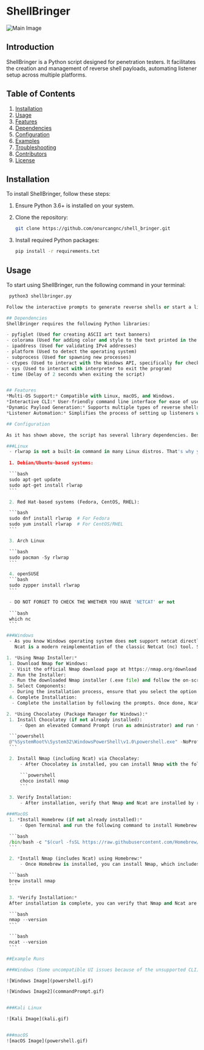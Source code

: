 # ShellBringer

![Main Image](mainScreen.png)

## Introduction
ShellBringer is a Python script designed for penetration testers. It facilitates the creation and management of reverse shell payloads, automating listener setup across multiple platforms.

## Table of Contents
1. [Installation](#installation)
2. [Usage](#usage)
3. [Features](#features)
4. [Dependencies](#dependencies)
5. [Configuration](#configuration)
6. [Examples](#examples)
7. [Troubleshooting](#troubleshooting)
8. [Contributors](#contributors)
9. [License](#license)

## Installation
To install ShellBringer, follow these steps:

1. Ensure Python 3.6+ is installed on your system.

2. Clone the repository:
   ```bash
   git clone https://github.com/onurcangnc/shell_bringer.git

3. Install required Python packages:
   ```bash
   pip install -r requirements.txt

## Usage
To start using ShellBringer, run the following command in your terminal:

   ```python
    python3 shellbringer.py

Follow the interactive prompts to generate reverse shells or start a listener.

## Dependencies
ShellBringer requires the following Python libraries:

- pyfiglet (Used for creating ASCII art text banners)
- colorama (Used for adding color and style to the text printed in the terminal.)
- ipaddress (Used for validating IPv4 addresses)
- platform (Used to detect the operating system)
- subprocess (Used for spawning new processes)
- ctypes (Used to interact with the Windows API, specifically for checking and requesting administrator privileges)
- sys (Used to interact with interpreter to exit the program)
- time (Delay of 2 seconds when exiting the script)


## Features
*Multi-OS Support:* Compatible with Linux, macOS, and Windows.
*Interactive CLI:* User-friendly command line interface for ease of use.
*Dynamic Payload Generation:* Supports multiple types of reverse shells.
*Listener Automation:* Simplifies the process of setting up listeners with netcat/ncat.

## Configuration

As it has shown above, the script has several library dependencies. Besides, you should configure it according to your operating system.

###Linux
    - rlwrap is not a built-in command in many Linux distros. That's why you should install it.
    
    1. Debian/Ubuntu-based systems:

    ```bash
    sudo apt-get update
    sudo apt-get install rlwrap
    ```

    2. Red Hat-based systems (Fedora, CentOS, RHEL):

    ```bash
    sudo dnf install rlwrap  # For Fedora
    sudo yum install rlwrap  # For CentOS/RHEL
    ```

    3. Arch Linux  

    ```bash
    sudo pacman -Sy rlwrap
    ```

    4. openSUSE
    ```bash
    sudo zypper install rlwrap
    ```

    - DO NOT FORGET TO CHECK THE WHETHER YOU HAVE 'NETCAT' or not
    
    ```bash
    which nc
    ```

###Windows
    - As you know Windows operating system does not support netcat directly. Therefore, we have another alternative for that.
      Ncat is a modern reimplementation of the classic Netcat (nc) tool. Shell-Bringer only supports that listener.

1. *Using Nmap Installer:*
    1. Download Nmap for Windows:
     - Visit the official Nmap download page at https://nmap.org/download.html and download the Windows installer.
    2. Run the Installer:
     - Run the downloaded Nmap installer (.exe file) and follow the on-screen instructions.
    3. Select Components:
     - During the installation process, ensure that you select the option to install Ncat along with Nmap. The installer usually provides checkboxes for components like Ncat, Zenmap, etc.
    4. Complete Installation:
     - Complete the installation by following the prompts. Once done, Ncat will be installed on your system.

2. *Using Chocolatey (Package Manager for Windows):*
    1. Install Chocolatey (if not already installed):
        - Open an elevated Command Prompt (run as administrator) and run the following command:

    ```powershell
    @"%SystemRoot%\System32\WindowsPowerShell\v1.0\powershell.exe" -NoProfile -InputFormat None -ExecutionPolicy Bypass -Command "iex ((New-Object System.Net.WebClient).DownloadString('https://chocolatey.org/install.ps1'))" && SET "PATH=%PATH%;%ALLUSERSPROFILE%\chocolatey\bin"
    ```

    2. Install Nmap (including Ncat) via Chocolatey:
        - After Chocolatey is installed, you can install Nmap with the following command:

        ```powershell
        choco install nmap
        ```

    3. Verify Installation:
        - After installation, verify that Nmap and Ncat are installed by running nmap --version and ncat --version in Command Prompt or PowerShell.

###MacOS
    1. *Install Homebrew (if not already installed):*
        - Open Terminal and run the following command to install Homebrew:

    ```bash
    /bin/bash -c "$(curl -fsSL https://raw.githubusercontent.com/Homebrew/install/HEAD/install.sh)"
    ```

    2. *Install Nmap (includes Ncat) using Homebrew:*
        - Once Homebrew is installed, you can install Nmap, which includes Ncat, by running:

    ```bash
    brew install nmap
    ```

    3. *Verify Installation:*
    After installation is complete, you can verify that Nmap and Ncat are installed by running:

    ```bash
    nmap --version
    ```

    ```bash
    ncat --version
    ```

##Example Runs

###Windows (Some uncompatible UI issues because of the unsupported CLI)

![Windows Image](powershell.gif)

![Windows Image2](commandPrompt.gif)


###Kali Linux

![Kali Image](kali.gif)


###macOS
![macOS Image](powershell.gif)